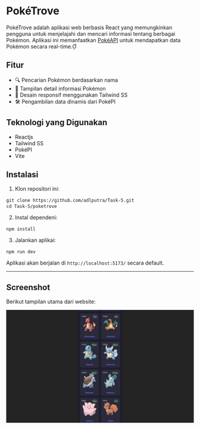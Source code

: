 # PokéTrove

PokéTrove adalah aplikasi web berbasis React yang memungkinkan pengguna untuk menjelajahi dan mencari informasi tentang berbagai Pokémon. Aplikasi ini memanfaatkan [PokéAPI](https://pokeapi.co/) untuk mendapatkan data Pokémon secara real-time.

## Fitur

- 🔍 Pencarian Pokémon berdasarkan nama
- 📃 Tampilan detail informasi Pokémon
- 🎨 Desain responsif menggunakan Tailwind SS
- 🛠️ ️Pe️ngambilan data dinamis dari PokéPI

## Teknologi yang Digunakan
- Reactjs
- Tailwind SS
- PokéPI
- Vite

## Instalasi

1. Klon repositori ini:
```
git clone https://github.com/adlputra/Task-5.git
cd Task-5/poketrove
```

2. Instal dependeni:
```
npm install
```

3. Jalankan aplikai:
```
npm run dev
```

Aplikasi akan berjalan di `http://localhost:5173/` secara default.

---

## Screenshot

Berikut tampilan utama dari website:

![Preview Website](public/screenshot.jpeg) 


